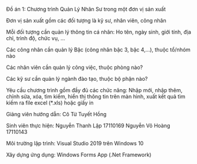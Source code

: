 Đồ án 1: Chương trình Quản Lý Nhân Sư trong một đơn vị sản xuất

Đơn vị sản xuất gồm các đối tượng là kỹ sư, nhân viên, công nhân

Mỗi đối tượng cần quản lý thông tin cá nhân: Ho tên, ngày sinh, giới tính, địa chỉ, trình độ, chức vụ, ...

Các công nhân cần quản lý Bậc (công nhân bậc 3, bậc 4,...), thuộc tổ/nhóm nào

Các nhân viên cần quản lý công việc, thuộc phòng nào?

Các kỹ sư cần quản lý ngành đào tạo, thuộc bộ phận nào?

Yêu cầu chương trình gồm đầy đủ các chức năng: Nhập mới, nhập thêm, chỉnh sửa, xóa, tìm kiếm, hiển thị thông tin trên màn hình, xuất kết quả tìm kiếm ra file excel (*.xls) hoặc giấy in 

Giảng viên hướng dẫn: Cô Từ Tuyết Hồng

Sinh viên thực hiện: Nguyễn Thanh Lập 17110169 Nguyễn Võ Hoàng 17110143

Môi trường lập trình: Visual Studio 2019 trên Windows 10

Xây dựng ứng dụng: Windows Forms App (.Net Framework)
